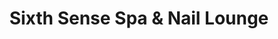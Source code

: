 ---
title: "Sixth Sense Spa & Nail Lounge"
url: /toronto/sixth-sense-spa-and-nail-lounge/
shop: beauty
---